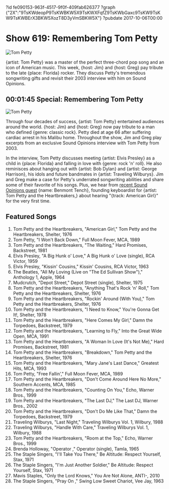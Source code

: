 ?id fe090153-963f-4517-9f0f-409fab626377
?graph {"2X":"9TsKWdeopP9TsKWBKW5X9TsKWXFqfZ9TsKWbGaxc9TsKW9TsKW9TsKWBErX3BKW5XozT8D3yVmSBKW5X"}
?pubdate 2017-10-06T00:00

# Show 619: Remembering Tom Petty
![Tom Petty](https://static.soundopinions.org/images/2017/tompetty_web.jpg)

{artist: Tom Petty} was a master of the perfect three-chord pop song and an icon of American music. This week, {host: Jim} and {host: Greg} pay tribute to the late {place: Florida} rocker. They discuss Petty's tremendous songwriting gifts and revisit their 2003 interview with him on Sound Opinions.


## 00:01:45 Special: Remembering Tom Petty
![Tom Petty](https://static.soundopinions.org/assets/619/2X0.jpg)

Through four decades of success, {artist: Tom Petty} entertained audiences around the world. {host: Jim} and {host: Greg} now pay tribute to a man who defined {genre: classic rock}. Petty died at age 66 after suffering cardiac arrest in his Malibu home. Throughout the show, Jim and Greg play excerpts from an exclusive Sound Opinions interview with Tom Petty from 2003. 

In the interview, Tom Petty discusses meeting {artist: Elvis Presley} as a child in {place: Florida} and falling in love with {genre: rock 'n' roll}. He also reminisces about hanging out with {artist: Bob Dylan} and {artist: George Harrison}, his idols and future bandmates in {artist: Traveling Wilburys}. Jim and Greg make a case for Petty's underrated songwriting abilities and share some of their favorite of his songs. Plus, we hear from [recent Sound Opinions guest](/show/602/#benmonttench) {name: Benmont Tench}, founding keyboardist for {artist: Tom Petty and the Heartbreakers,} about hearing "{track: American Girl}" for the very first time.


## Featured Songs

1. Tom Petty and the Heartbreakers, "American Girl," Tom Petty and the Heartbreakers, Shelter, 1976
1. Tom Petty, "I Won't Back Down," Full Moon Fever, MCA, 1989
1. Tom Petty and the Heartbreakers, "The Waiting," Hard Promises, Backstreet, 1981
1. Elvis Presley, "A Big Hunk o' Love," A Big Hunk o' Love (single), RCA Victor, 1959
1. Elvis Presley, "Kissin' Cousins," Kissin' Cousins, RCA Victor, 1963
1. The Beatles, "All My Loving (Live on "The Ed Sullivan Show")," Anthology 1, Apple, 1964
1. Mudcrutch, "Depot Street," Depot Street (single), Shelter, 1975
1. Tom Petty and the Heartbreakers, "Anything That's Rock 'n' Roll," Tom Petty and the Heartbreakers, Shelter, 1976
1. Tom Petty and the Heartbreakers, "Rockin' Around (With You)," Tom Petty and the Heartbreakers, Shelter, 1976
1. Tom Petty and the Heartbreakers, "I Need to Know," You're Gonna Get It!, Shelter, 1978
1. Tom Petty and the Heartbreakers, "Here Comes My Girl," Damn the Torpedoes, Backstreet, 1979
1. Tom Petty and the Heartbreakers, "Learning to Fly," Into the Great Wide Open, MCA, 1991
1. Tom Petty and the Heartbreakers, "A Woman In Love (It's Not Me)," Hard Promises, Backstreet, 1981
1. Tom Petty and the Heartbreakers, "Breakdown," Tom Petty and the Heartbreakers, Shelter, 1976
1. Tom Petty and the Heartbreakers, "Mary Jane's Last Dance," Greatest Hits, MCA, 1993
1. Tom Petty, "Free Fallin'," Full Moon Fever, MCA, 1989
1. Tom Petty and the Heartbreakers, "Don't Come Around Here No More," Southern Accents, MCA, 1985
1. Tom Petty and the Heartbreakers, "Counting On You," Echo, Warner Bros., 1999
1. Tom Petty and the Heartbreakers, "The Last DJ," The Last DJ, Warner Bros., 2002
1. Tom Petty and the Heartbreakers, "Don't Do Me Like That," Damn the Torpedoes, Backstreet, 1979
1. Traveling Wilburys, "Last Night," Traveling Wilburys Vol. 1, Wilbury, 1988
1. Traveling Wilburys, "Handle With Care," Traveling Wilburys Vol. 1, Wilbury, 1988
1. Tom Petty and the Heartbreakers, "Room at the Top," Echo, Warner Bros., 1999
1. Brenda Holloway, "Operator ," Operator (single), Tamla, 1965
1. The Staple Singers, "I'll Take You There," Be Altitude: Respect Yourself, Stax, 1971
1. The Staple Singers, "I'm Just Another Soldier," Be Altitude: Respect Yourself, Stax, 1971
1. Mavis Staples, "Only the Lord Knows," You Are Not Alone, ANTI-, 2010
1. The Staple Singers, "Pray On ," Swing Low Sweet Chariot, Vee Jay, 1963
